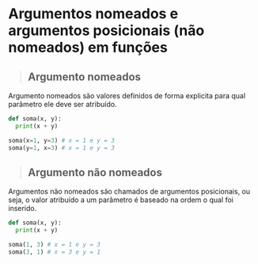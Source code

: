# Argumentos nomeados e argumentos posicionais (não nomeados) em funções

> ## **Argumento nomeados**

Argumento nomeados são valores definidos de forma explicita para qual parâmetro ele deve ser atribuído.

```python
def soma(x, y):
  print(x + y)

soma(x=1, y=3) # x = 1 e y = 3
soma(y=1, x=3) # x = 1 e y = 3
```

> ## **Argumento não nomeados**

Argumentos não nomeados são chamados de argumentos posicionais, ou seja, o valor atribuído a um parâmetro é baseado na ordem o qual foi inserido.

```python
def soma(x, y):
  print(x + y)

soma(1, 3) # x = 1 e y = 3
soma(3, 1) # x = 3 e y = 1
```